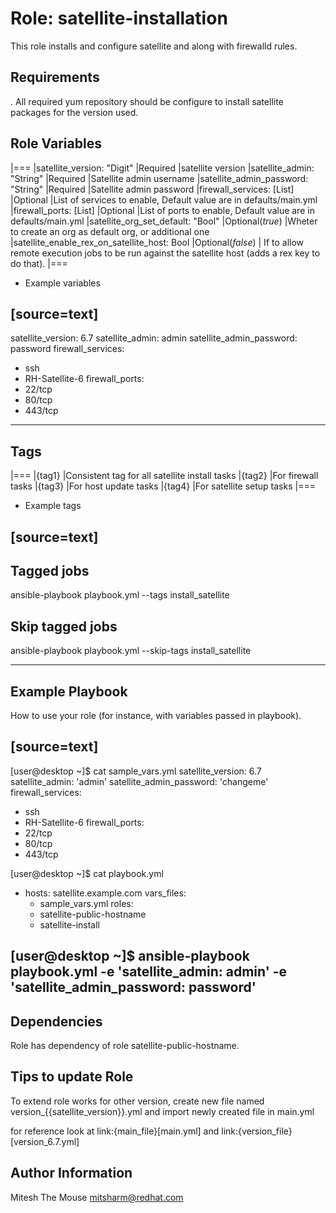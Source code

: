 Role: satellite-installation
============================

This role installs and configure satellite and along with firewalld rules.

Requirements
------------

. All required yum repository should be configure to install satellite packages for the version used.

Role Variables
--------------

|===
|satellite_version: "Digit" |Required |satellite version
|satellite_admin: "String" |Required |Satellite admin username
|satellite_admin_password: "String" |Required |Satellite admin password
|firewall_services: [List] |Optional |List of services to enable, Default value are in defaults/main.yml
|firewall_ports: [List] |Optional |List of ports to enable, Default value are in defaults/main.yml
|satellite_org_set_default: "Bool" |Optional(*true*) |Wheter to create an org as default org, or additional one
|satellite_enable_rex_on_satellite_host: Bool |Optional(*false*) | If to allow remote execution jobs to be run against the satellite host (adds a rex key to do that).
|===

* Example variables

[source=text]
----
satellite_version: 6.7
satellite_admin: admin
satellite_admin_password: password
firewall_services:
  - ssh
  - RH-Satellite-6
firewall_ports:
  - 22/tcp
  - 80/tcp
  - 443/tcp
----

Tags
---

|===
|{tag1} |Consistent tag for all satellite install tasks
|{tag2} |For firewall tasks
|{tag3} |For host update tasks
|{tag4} |For satellite setup tasks
|===

* Example tags

[source=text]
----
## Tagged jobs
ansible-playbook playbook.yml --tags install_satellite

## Skip tagged jobs
ansible-playbook playbook.yml --skip-tags install_satellite

----


Example Playbook
----------------

How to use your role (for instance, with variables passed in playbook).

[source=text]
----
[user@desktop ~]$ cat sample_vars.yml
satellite_version: 6.7
satellite_admin: 'admin'
satellite_admin_password: 'changeme'
firewall_services:
  - ssh
  - RH-Satellite-6
firewall_ports:
  - 22/tcp
  - 80/tcp
  - 443/tcp

[user@desktop ~]$ cat playbook.yml
- hosts: satellite.example.com
  vars_files:
    - sample_vars.yml
  roles:
    - satellite-public-hostname
    - satellite-install

[user@desktop ~]$ ansible-playbook playbook.yml -e 'satellite_admin: admin' -e 'satellite_admin_password: password'
----

Dependencies
------------

Role has dependency of role satellite-public-hostname.


Tips to update Role
------------------

To extend role works for other version, create new file named  version_{{satellite_version}}.yml and import newly created file in main.yml

for reference look at link:{main_file}[main.yml] and link:{version_file}[version_6.7.yml]


Author Information
------------------

Mitesh The Mouse <mitsharm@redhat.com>
